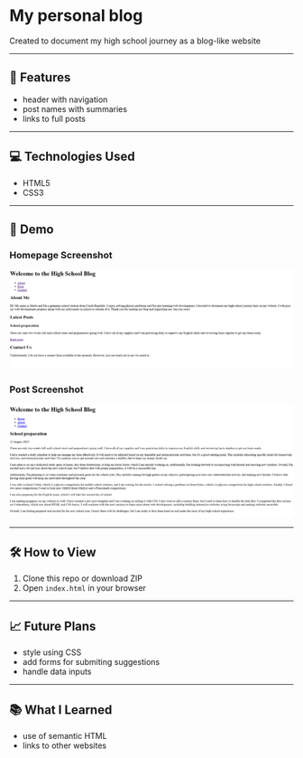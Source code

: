 # My personal blog

Created to document my high school journey as a blog-like website

---

## 🚀 Features
- header with navigation
- post names with summaries
- links to full posts

---

## 💻 Technologies Used
- HTML5
- CSS3

---

## 📸 Demo
### Homepage Screenshot
<img width="800px" alt="screenshot" src="pictures/homepage-screenshot.png" /> 

### Post Screenshot
<img width="800px" alt="screenshot" src="pictures/school-preparation-screenshot.png" />  

---

## 🛠️ How to View
1. Clone this repo or download ZIP  
2. Open `index.html` in your browser

---

## 📈 Future Plans
- style using CSS
- add forms for submiting suggestions
- handle data inputs 

---

## 📚 What I Learned
- use of semantic HTML
- links to other websites

